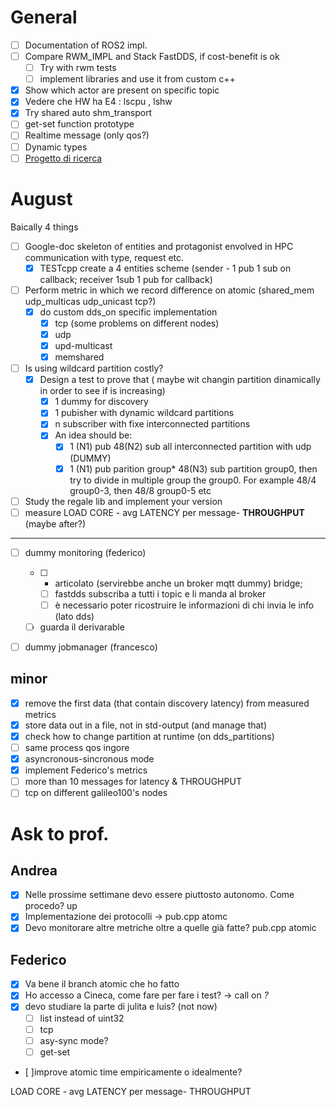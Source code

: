 # General
- [ ] Documentation of ROS2 impl.
- [ ] Compare RWM_IMPL and Stack FastDDS, if cost-benefit is ok
  - [ ] Try with rwm tests
  - [ ] implement libraries and use it from custom c++
- [x] Show which actor are present on specific topic
- [x] Vedere che HW ha E4 : lscpu , lshw 
- [x] Try shared auto shm_transport 
- [ ] get-set function prototype
- [ ] Realtime message (only qos?)
- [ ] Dynamic types  
- [ ] [Progetto di ricerca](./research_project/TODO.md)

# August
Baically 4 things
- [ ] Google-doc skeleton of entities and protagonist envolved in HPC communication with type, request etc.
  - [x] TESTcpp create a 4 entities scheme (sender - 1 pub 1 sub on callback; receiver 1sub 1 pub for callback)
- [ ] Perform metric in which we record difference on atomic (shared_mem udp_multicas udp_unicast tcp?)
  - [x] do custom dds_on specific implementation
    - [x] tcp (some problems on different nodes)
    - [x] udp
    - [x] upd-multicast
    - [x] memshared
- [ ] Is using wildcard partition costly?
  - [x] Design a test to prove that ( maybe wit changin partition dinamically in order to see if is increasing)
    - [x] 1 dummy for discovery
    - [x] 1 pubisher with dynamic wildcard partitions
    - [x] n subscriber with fixe interconnected partitions
    - [x] An idea should be:
      - [x] 1 (N1) pub 48(N2) sub all interconnected partition with udp (DUMMY)
      - [x] 1 (N1) pub parition group* 48(N3) sub partition group0, then try to divide in multiple group the group0. For example 48/4 group0-3, then 48/8 group0-5 etc
- [ ] Study the regale lib and implement your version
- [ ] measure LOAD CORE - avg LATENCY per message- **THROUGHPUT** (maybe after?)

---

- [ ] dummy monitoring (federico)
  - [ ] + articolato (servirebbe anche un broker mqtt dummy) bridge; 
    - [ ] fastdds subscriba a tutti i topic e li manda al broker
    - [ ] è necessario poter ricostruire le informazioni di chi invia le info (lato dds)
  - [ ] guarda il derivarable
- [ ] dummy jobmanager (francesco)


## minor
- [x] remove the first data (that contain discovery latency) from measured metrics
- [x] store data out in a file, not in std-output (and manage that)
- [x] check how to change partition at runtime (on dds_partitions)
- [ ] same process qos ingore
- [x] asyncronous-sincronous mode
- [x] implement Federico's metrics
- [ ] more than 10 messages for latency & THROUGHPUT
- [ ] tcp on different galileo100's nodes

# Ask to prof.
## Andrea
- [x] Nelle prossime settimane devo essere piuttosto autonomo. Come procedo? up
- [x] Implementazione dei protocolli -> pub.cpp atomc
- [x] Devo monitorare altre metriche oltre a quelle già fatte? pub.cpp atomic
## Federico
- [x] Va bene il branch atomic che ho fatto
- [x] Ho accesso a Cineca, come fare per fare i test? -> call on _?_
- [x] devo studiare la parte di julita e luis? (not now)
  - [ ] list instead of uint32
  - [ ] tcp
  - [ ] asy-sync mode?
  - [ ] get-set
- [ ]improve atomic time empiricamente o idealmente?




LOAD CORE - avg LATENCY per message- THROUGHPUT